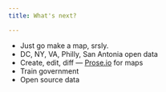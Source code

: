 ```yaml
---
title: What's next?

---
```


* Just go make a map, srsly.
* DC, NY, VA, Philly, San Antonia open data
* Create, edit, diff — [Prose.io](http://prose.io) for maps
* Train government
* Open source data
